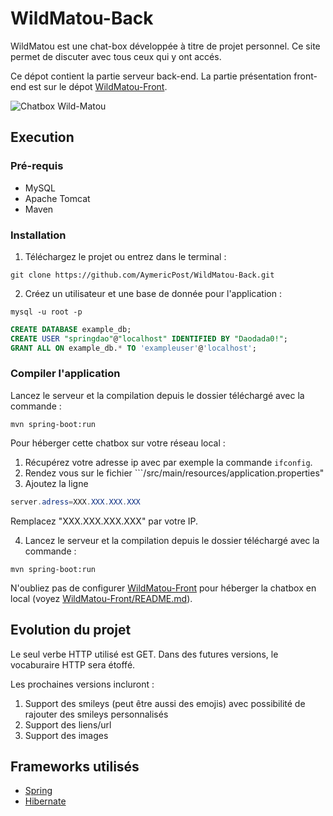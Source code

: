 # WildMatou-Back


WildMatou est une chat-box développée à titre de projet personnel. Ce site permet de discuter avec tous ceux qui y ont accés.

Ce dépot contient la partie serveur back-end. La partie présentation front-end est sur le dépot [WildMatou-Front](https://github.com/AymericPost/WildMatou-Front).

![Chatbox Wild-Matou](https://i.ibb.co/MpzNcRR/matoubox.png)

## Execution

### Pré-requis

- MySQL
- Apache Tomcat
- Maven

### Installation

1) Téléchargez le projet ou entrez dans le terminal :
```Shell
git clone https://github.com/AymericPost/WildMatou-Back.git
```
2) Créez un utilisateur et une base de donnée pour l'application :
```Shell
mysql -u root -p
```

```SQL
CREATE DATABASE example_db;
CREATE USER "springdao"@"localhost" IDENTIFIED BY "Daodada0!";
GRANT ALL ON example_db.* TO 'exampleuser'@'localhost'; 
```

### Compiler l'application

Lancez le serveur et la compilation depuis le dossier téléchargé avec la commande :
```Shell
mvn spring-boot:run
```

Pour héberger cette chatbox sur votre réseau local :

1) Récupérez votre adresse ip avec par exemple la commande ```ifconfig```.
2) Rendez vous sur le fichier ```/src/main/resources/application.properties"
3) Ajoutez la ligne
```Java
server.adress=XXX.XXX.XXX.XXX
```
Remplacez "XXX.XXX.XXX.XXX" par votre IP.

4) Lancez le serveur et la compilation depuis le dossier téléchargé avec la commande :
```Shell
mvn spring-boot:run
```

N'oubliez pas de configurer [WildMatou-Front](https://github.com/AymericPost/WildMatou-Front) pour héberger la chatbox en local (voyez [WildMatou-Front/README.md](https://github.com/AymericPost/WildMatou-Front/blob/master/README.md)).

## Evolution du projet

Le seul verbe HTTP utilisé est GET. Dans des futures versions, le vocaburaire HTTP sera étoffé.

Les prochaines versions incluront :

1) Support des smileys (peut être aussi des emojis) avec possibilité de rajouter des smileys personnalisés
2) Support des liens/url
3) Support des images

## Frameworks utilisés

- [Spring](https://spring.io/)
- [Hibernate](http://hibernate.org/)
